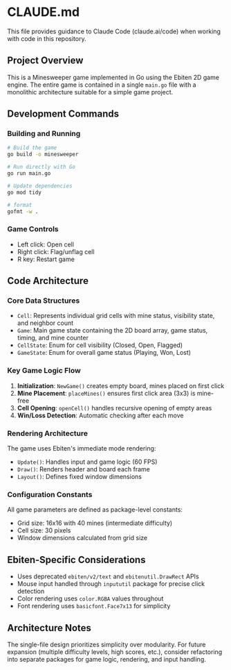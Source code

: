 # CLAUDE.md

This file provides guidance to Claude Code (claude.ai/code) when working with code in this repository.

## Project Overview

This is a Minesweeper game implemented in Go using the Ebiten 2D game engine. The entire game is contained in a single `main.go` file with a monolithic architecture suitable for a simple game project.

## Development Commands

### Building and Running

```bash
# Build the game
go build -o minesweeper

# Run directly with Go
go run main.go

# Update dependencies
go mod tidy

# format
gofmt -w .
```

### Game Controls

- Left click: Open cell
- Right click: Flag/unflag cell  
- R key: Restart game

## Code Architecture

### Core Data Structures

- `Cell`: Represents individual grid cells with mine status, visibility state, and neighbor count
- `Game`: Main game state containing the 2D board array, game status, timing, and mine counter
- `CellState`: Enum for cell visibility (Closed, Open, Flagged)
- `GameState`: Enum for overall game status (Playing, Won, Lost)

### Key Game Logic Flow

1. **Initialization**: `NewGame()` creates empty board, mines placed on first click
2. **Mine Placement**: `placeMines()` ensures first click area (3x3) is mine-free
3. **Cell Opening**: `openCell()` handles recursive opening of empty areas
4. **Win/Loss Detection**: Automatic checking after each move

### Rendering Architecture

The game uses Ebiten's immediate mode rendering:

- `Update()`: Handles input and game logic (60 FPS)
- `Draw()`: Renders header and board each frame
- `Layout()`: Defines fixed window dimensions

### Configuration Constants

All game parameters are defined as package-level constants:

- Grid size: 16x16 with 40 mines (intermediate difficulty)
- Cell size: 30 pixels
- Window dimensions calculated from grid size

## Ebiten-Specific Considerations

- Uses deprecated `ebiten/v2/text` and `ebitenutil.DrawRect` APIs
- Mouse input handled through `inpututil` package for precise click detection
- Color rendering uses `color.RGBA` values throughout
- Font rendering uses `basicfont.Face7x13` for simplicity

## Architecture Notes

The single-file design prioritizes simplicity over modularity. For future expansion (multiple difficulty levels, high scores, etc.), consider refactoring into separate packages for game logic, rendering, and input handling.
